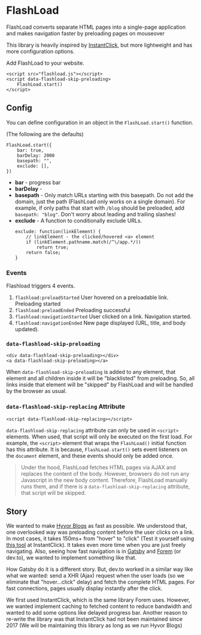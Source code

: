 # FlashLoad

FlashLoad converts separate HTML pages into a single-page application and makes navigation faster by preloading pages on mouseover

This library is heavily inspired by [InstantClick](http://instantclick.io), but more lightweight and has more configuration options.

Add FlashLoad to your website.
```
<script src="flashload.js"></script>
<script data-flashload-skip-preloading>
    FlashLoad.start()
</script>
```

## Config

You can define configuration in an object in the `FlashLoad.start()` function.

(The following are the defaults)
```
FlashLoad.start({
    bar: true,
    barDelay: 2000
    basepath: "",
    exclude: [],
})
```

* **bar** - progress bar
* **barDelay** - 
* **basepath** - Only match URLs starting with this basepath. Do not add the domain, just the path (FlashLoad only works on a single domain). For example, if only paths that start with `/blog` should be preloaded, add `basepath: "blog"`. Don't worry about leading and trailing slashes!
* **exclude** - A function to conditionally exclude URLs.
    ```
    exclude: function(linkElement) {
        // linkElement - the clicked/hovered <a> element
        if (linkElement.pathname.match(/^\/app.*/))
            return true;
        return false;
    }
    ```
### Events
Flashload triggers 4 events.

1. `flashload:preloadStarted`
    User hovered on a preloadable link. Preloading started
2. `flashload:preloadEnded`
    Preloading successful
3. `flashload:navigationStarted`
    User clicked on a link. Navigation started.
4. `flashload:navigationEnded`
    New page displayed (URL, title, and body updated).


### `data-flashload-skip-preloading`

```
<div data-flashload-skip-preloading></div>
<a data-flashload-skip-preloading></a>
```

When `data-flashload-skip-preloading` is added to any element, that element and all children inside it will be "blacklisted" from preloading. So, all links inside that element will be "skipped" by FlashLoad and will be handled by the browser as usual.


### `data-flashload-skip-replacing` Attribute

```
<script data-flashload-skip-replacing></script>
```

`data-flashload-skip-replacing` attribute can only be used in `<script>` elements. When used, that script will only be executed on the first load. For example, the `<script>` element that wraps the `FlashLoad()` initial function has this attribute. It is because, `FlashLoad.start()` sets event listeners on the `document` element, and these events should only be added once.

> Under the hood, FlashLoad fetches HTML pages via AJAX and replaces the content of the body. However, browsers do not run any Javascript in the new body content. Therefore, FlashLoad manually runs them, and if there is a `data-flashload-skip-replacing` attribute, that script will be skipped.


## Story

We wanted to make [Hyvor Blogs](https://blogs.hyvor.com) as fast as possible. We understood that, one overlooked way was preloading content before the user clicks on a link. In most cases, it takes 150ms+ from "hover" to "click" (Test it yourself using [this tool](http://instantclick.io/click-test) at InstantClick). It takes even more time when you are just freely navigating. Also, seeing how fast navigation is in [Gatsby](https://www.gatsbyjs.com/) and [Forem](https://www.forem.com/) (or dev.to), we wanted to implement something like that.

How Gatsby do it is a different story. But, dev.to worked in a similar way like what we wanted: send a XHR (Ajax) request when the user loads (so we eliminate that "hover...click" delay) and fetch the complete HTML pages. For fast connections, pages usually display instantly after the click.

We first used InstantClick, which is the same library Forem uses. However, we wanted implement caching to fetched content to reduce bandwidth and wanted to add some options like delayed progress bar. Another reason to re-write the library was that InstantClick had not been maintained since 2017 (We will be maintaining this library as long as we run Hyvor Blogs)